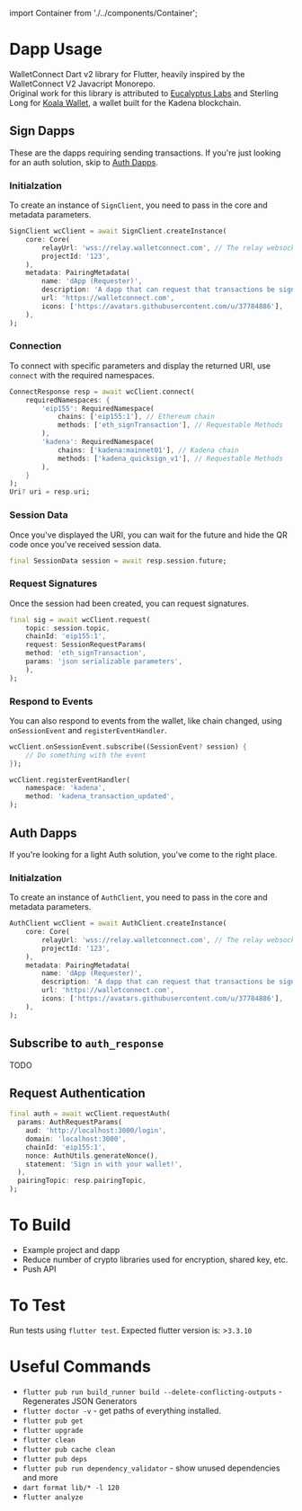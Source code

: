 import Container from './../components/Container';

# Dapp Usage

WalletConnect Dart v2 library for Flutter, heavily inspired by the WalletConnect V2 Javacript Monorepo.  
Original work for this library is attributed to [Eucalyptus Labs](https://eucalyptuslabs.com/) and Sterling Long for [Koala Wallet](https://koalawallet.io/), a wallet built for the Kadena blockchain.

## Sign Dapps

These are the dapps requiring sending transactions. If you're just looking for an auth solution, skip to [Auth Dapps](#auth-dapps).

### Initialzation

To create an instance of `SignClient`, you need to pass in the core and metadata parameters.

```dart
SignClient wcClient = await SignClient.createInstance(
    core: Core(
        relayUrl: 'wss://relay.walletconnect.com', // The relay websocket URL
        projectId: '123',
    ),
    metadata: PairingMetadata(
        name: 'dApp (Requester)',
        description: 'A dapp that can request that transactions be signed',
        url: 'https://walletconnect.com',
        icons: ['https://avatars.githubusercontent.com/u/37784886'],
    ),
);
```

### Connection

To connect with specific parameters and display the returned URI, use `connect` with the required namespaces.

```dart
ConnectResponse resp = await wcClient.connect(
    requiredNamespaces: {
        'eip155': RequiredNamespace(
            chains: ['eip155:1'], // Ethereum chain
            methods: ['eth_signTransaction'], // Requestable Methods
        ),
        'kadena': RequiredNamespace(
            chains: ['kadena:mainnet01'], // Kadena chain
            methods: ['kadena_quicksign_v1'], // Requestable Methods
        ),
    }
);
Uri? uri = resp.uri;
```

### Session Data

Once you've displayed the URI, you can wait for the future and hide the QR code once you've received session data.

```dart
final SessionData session = await resp.session.future;
```

### Request Signatures

Once the session had been created, you can request signatures.

```dart
final sig = await wcClient.request(
    topic: session.topic,
    chainId: 'eip155:1',
    request: SessionRequestParams(
    method: 'eth_signTransaction',
    params: 'json serializable parameters',
    ),
);
```

### Respond to Events

You can also respond to events from the wallet, like chain changed, using `onSessionEvent` and `registerEventHandler`.

```dart
wcClient.onSessionEvent.subscribe((SessionEvent? session) {
    // Do something with the event
});

wcClient.registerEventHandler(
    namespace: 'kadena',
    method: 'kadena_transaction_updated',
);
```

## Auth Dapps

If you're looking for a light Auth solution, you've come to the right place. 

### Initialzation

To create an instance of `AuthClient`, you need to pass in the core and metadata parameters.

```dart
AuthClient wcClient = await AuthClient.createInstance(
    core: Core(
        relayUrl: 'wss://relay.walletconnect.com', // The relay websocket URL
        projectId: '123',
    ),
    metadata: PairingMetadata(
        name: 'dApp (Requester)',
        description: 'A dapp that can request that transactions be signed',
        url: 'https://walletconnect.com',
        icons: ['https://avatars.githubusercontent.com/u/37784886'],
    ),
);
```

## Subscribe to `auth_response`

TODO

## Request Authentication


```dart
final auth = await wcClient.requestAuth(
  params: AuthRequestParams(
    aud: 'http://localhost:3000/login',
    domain: 'localhost:3000',
    chainId: 'eip155:1',
    nonce: AuthUtils.generateNonce(),
    statement: 'Sign in with your wallet!',
  ),
  pairingTopic: resp.pairingTopic,
);
```

# To Build

- Example project and dapp
- Reduce number of crypto libraries used for encryption, shared key, etc.
- Push API

# To Test

Run tests using `flutter test`.
Expected flutter version is: >`3.3.10`

# Useful Commands

* `flutter pub run build_runner build --delete-conflicting-outputs` - Regenerates JSON Generators
* `flutter doctor -v` - get paths of everything installed.
* `flutter pub get`
* `flutter upgrade`
* `flutter clean`
* `flutter pub cache clean`
* `flutter pub deps`
* `flutter pub run dependency_validator` - show unused dependencies and more
* `dart format lib/* -l 120`
* `flutter analyze`
